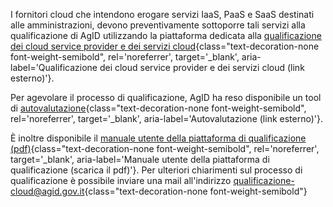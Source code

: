 I fornitori cloud che intendono erogare servizi IaaS, PaaS e SaaS destinati alle amministrazioni, devono preventivamente sottoporre 
tali servizi alla qualificazione di AgID utilizzando la piattaforma dedicata alla
[qualificazione dei cloud service provider e dei servizi cloud](https://cloud.italia.it/marketplace/){class="text-decoration-none font-weight-semibold", rel='noreferrer', target='_blank', aria-label='Qualificazione dei cloud service provider e dei servizi cloud (link esterno)'}.

Per agevolare il processo di qualificazione, AgID ha reso disponibile un tool di 
[autovalutazione](https://autovalutazione.cloud.italia.it/){class="text-decoration-none font-weight-semibold", rel='noreferrer', target='_blank', aria-label='Autovalutazione (link esterno)'}.

È inoltre disponibile il 
[manuale utente della piattaforma di qualificazione (pdf)](https://cloud.italia.it/marketplace/serve/doc/GuidaPortaleFornitori_v1.3.0_20201001.pdf){class="text-decoration-none font-weight-semibold", rel='noreferrer', target='_blank', aria-label='Manuale utente della piattaforma di qualificazione (scarica il pdf)'}.
Per ulteriori chiarimenti sul processo di qualificazione è possibile inviare una mail all'indirizzo
[qualificazione-cloud@agid.gov.it](mailto:qualificazione-cloud@agid.gov.it){class="text-decoration-none font-weight-semibold"}
